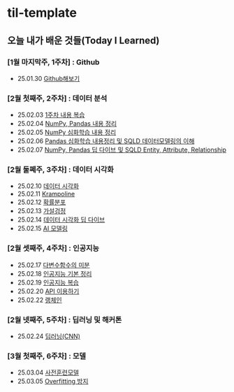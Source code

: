 # til-template

## 오늘 내가 배운 것들(Today I Learned)

### [1월 마지막주, 1주차] : Github

- 25.01.30 [Github해보기](/Jan/2025-01-30.md)

### [2월 첫째주, 2주차] : 데이터 분석

- 25.02.03 [1주차 내용 복습](/Feb/2025-02-03.md)
- 25.02.04 [NumPy, Pandas 내용 정리](/Feb/2025-02-04.md)
- 25.02.05 [NumPy 심화학습 내용 정리](/Feb/2025-02-05.md)
- 25.02.06 [Pandas 심화학습 내용정리 및 SQLD 데이터모델링의 이해](/Feb/2025-02-06.md)
- 25.02.07 [NumPy, Pandas 딥 다이브 및 SQLD Entity, Attribute, Relationship](/Feb/2025-02-07.md)

### [2월 둘쩨주, 3주차] : 데이터 시각화

- 25.02.10 [데이터 시각화](/Feb/2025-02-10.md)
- 25.02.11 [Krampoline](/Feb/2025-02-11.md)
- 25.02.12 [확률분포](/Feb/2025-02-12.md)
- 25.02.13 [가설검정](/Feb/2025-02-13.md)
- 25.02.14 [데이터 시각화 딥 다이브](/Feb/2025-02-14.md)
- 25.02.15 [AI 모델링](/Feb/2025-02-15.md)

### [2월 셋째주, 4주차] : 인공지능

- 25.02.17 [다변수함수의 미분](/Feb/2025-02-17.md)
- 25.02.18 [인공지능 기본 정리](/Feb/2025-02-18.md)
- 25.02.19 [인공지능 복습](/Feb/2025-02-19.md)
- 25.02.20 [API 이용하기](/Feb/2025-02-20.md)
- 25.02.22 [랭체인](/Feb/2025-02-22.md)

### [2월 넷째주, 5주차] : 딥러닝 및 해커톤

- 25.02.24 [딥러닝(CNN)](/Feb/2025-02-24.md)

### [3월 첫째주, 6주차] : 모델

- 25.03.04 [사전훈련모델](/Mar/2025-03-04.md)
- 25.03.05 [Overfitting 방지](/Mar/2025-03-05.md)